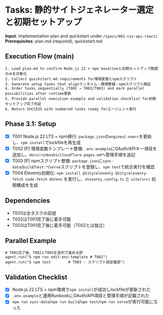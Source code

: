 # Tasks: 静的サイトジェネレーター選定と初期セットアップ

**Input**: Implementation plan and quickstart under `/specs/001-csv-api-react/`
**Prerequisites**: plan.md (required), quickstart.md

## Execution Flow (main)
```
1. Load plan.md to confirm Node.js 22 + npm baselineと初期セットアップ範囲のみを対象化
2. Collect quickstart.md requirements for環境変数とnpmスクリプト
3. Generate setup tasks that alignランタイム・環境整備・npmスクリプト検証
4. Order tasks sequentially (T001 → T002/T003) and mark parallel possibilities after runtime更新
5. Provide parallel execution example and validation checklist for初期セットアップ完了判定
6. Return SUCCESS with numbered tasks ready forエージェント実行
```

## Phase 3.1: Setup
- [X] T001 Node.js 22 LTS + npm移行: `package.json`の`engines`/`.nvmrc`を更新し、`npm install`でlockfileを再生成
- [X] T002 [P] 環境変数テンプレート整備: `.env.example`にOAuth/APIキー項目を追加し、`docs/runbooks/cloudflare-pages.md`へ管理手順を追記
- [X] T003 [P] npmスクリプト整備: `package.json`に`sync-data`/`build`/`test:*`/`serve`スクリプトを登録し、`npm test`で統合実行を確認
- [X] T004 Eleventy初期化: `npm install @11ty/eleventy @11ty/eleventy-fetch node-fetch dotenv` を実行し、`eleventy.config.ts` と `site/src/` 初期構成を生成

## Dependencies
- T001は全タスクの前提
- T002はT001完了後に着手可能
- T003はT001完了後に着手可能（T002とは独立）

## Parallel Example
```
# T001完了後、T002とT003を並列で進める例
agent.run("$ npm run edit-env-template # T002")
agent.run("$ npm test        # T003 - スクリプト設定確認")
```

## Validation Checklist
- [X] Node.js 22 LTS + npm環境で`npm install`が成功しlockfileが更新された
- [X] `.env.example`と運用RunbookにOAuth/API項目と管理手順が記載された
- [X] `npm run sync-data`/`npm run build`/`npm test`/`npm run serve`が実行可能になった
